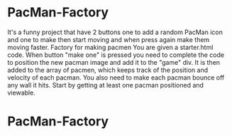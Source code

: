 # PacMan-Factory

It's a funny project that have 2 buttons one to add a random PacMan icon and one to make then start moving and when press again make them moving faster.
Factory for making pacmen
You are given a starter.html code.
When button "make one" is pressed you need to complete the code
to position the new pacman image and add it to the "game" div. It is then added to the array of pacmen, which keeps track of the position and velocity of each pacman.
You also need to make each pacman bounce off any wall it hits.
Start by getting at least one pacman positioned and viewable.
# PacMan-Factory
